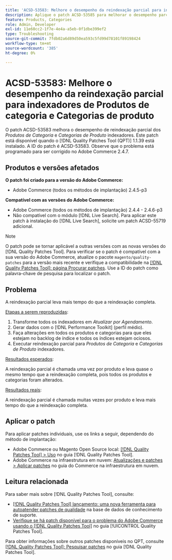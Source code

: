```yaml
---
title: 'ACSD-53583: Melhore o desempenho da reindexação parcial para indexadores [!UICONTROL Category Products] e [!UICONTROL Product Categories]'
description: Aplique o patch ACSD-53585 para melhorar o desempenho parcial do reindexação para indexadores de Produtos de categoria e Categorias de produto.
feature: Products, Categories
role: Admin, Developer
exl-id: 11e60cc2-1f7e-4e4a-a5eb-0f1dbe399ef2
type: Troubleshooting
source-git-commit: 7fdb02a6d89d50ea593c5fd99d78101f89198424
workflow-type: tm+mt
source-wordcount: '385'
ht-degree: 0%

---
```


# ACSD-53583: Melhore o desempenho da reindexação parcial para indexadores de Produtos de categoria e Categorias de produto

O patch ACSD-53583 melhora o desempenho de reindexação parcial dos *Produtos de Categoria* e *Categorias de Produto* indexadores. Este patch está disponível quando o [!DNL Quality Patches Tool (QPT)] 1.1.39 está instalado. A ID do patch é ACSD-53583. Observe que o problema está programado para ser corrigido no Adobe Commerce 2.4.7.

## Produtos e versões afetados

**O patch foi criado para a versão do Adobe Commerce:**

* Adobe Commerce (todos os métodos de implantação) 2.4.5-p3

**Compatível com as versões do Adobe Commerce:**

* Adobe Commerce (todos os métodos de implantação) 2.4.4 - 2.4.6-p3
* Não compatível com o módulo [!DNL Live Search]. Para aplicar este patch à instalação do [!DNL Live Search], solicite um patch ACSD-55719 adicional.

>[!NOTE]
>
>O patch pode se tornar aplicável a outras versões com as novas versões do [!DNL Quality Patches Tool]. Para verificar se o patch é compatível com a sua versão do Adobe Commerce, atualize o pacote `magento/quality-patches` para a versão mais recente e verifique a compatibilidade na [[!DNL Quality Patches Tool]: página Procurar patches](https://experienceleague.adobe.com/tools/commerce-quality-patches/index.html?lang=pt-BR). Use a ID do patch como palavra-chave de pesquisa para localizar o patch.

## Problema

A reindexação parcial leva mais tempo do que a reindexação completa.

<u>Etapas a serem reproduzidas</u>:

1. Transforme todos os indexadores em *Atualizar por Agendamento*.
1. Gerar dados com o [!DNL Performance Toolkit] (perfil médio).
1. Faça alterações em todos os produtos e categorias para que eles estejam no backlog de índice e todos os índices estejam ociosos.
1. Executar reindexação parcial para *Produtos de Categoria* e *Categorias de Produto* indexadores.

<u>Resultados esperados</u>:

A reindexação parcial é chamada uma vez por produto e leva quase o mesmo tempo que a reindexação completa, pois todos os produtos e categorias foram alterados.

<u>Resultados reais</u>:

A reindexação parcial é chamada muitas vezes por produto e leva mais tempo do que a reindexação completa.

## Aplicar o patch

Para aplicar patches individuais, use os links a seguir, dependendo do método de implantação:

* Adobe Commerce ou Magento Open Source local: [[!DNL Quality Patches Tool] > Uso](/help/tools/quality-patches-tool/usage.md) no guia [!DNL Quality Patches Tool].
* Adobe Commerce na infraestrutura em nuvem: [Atualizações e patches > Aplicar patches](https://experienceleague.adobe.com/docs/commerce-cloud-service/user-guide/develop/upgrade/apply-patches.html?lang=pt-BR) no guia do Commerce na infraestrutura em nuvem.

## Leitura relacionada

Para saber mais sobre [!DNL Quality Patches Tool], consulte:

* [[!DNL Quality Patches Tool] lançamento: uma nova ferramenta para autoatender patches de qualidade](https://experienceleague.adobe.com/pt-br/docs/commerce-operations/tools/quality-patches-tool/quality-patches-tool-to-self-serve-quality-patches) na base de dados de conhecimento de suporte.
* [Verifique se há patch disponível para o problema do Adobe Commerce usando o  [!DNL Quality Patches Tool]](/help/tools/quality-patches-tool/patches-available-in-qpt/check-patch-for-magento-issue-with-magento-quality-patches.md) no guia [!UICONTROL Quality Patches Tool].


Para obter informações sobre outros patches disponíveis no QPT, consulte [[!DNL Quality Patches Tool]: Pesquisar patches](https://experienceleague.adobe.com/tools/commerce-quality-patches/index.html?lang=pt-BR) no guia [!DNL Quality Patches Tool].

